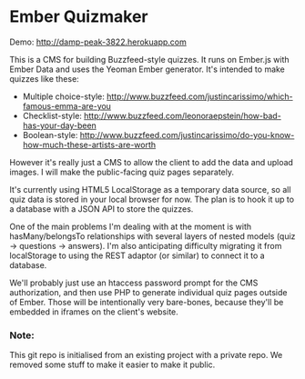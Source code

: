 Ember Quizmaker
==========

Demo: http://damp-peak-3822.herokuapp.com

This is a CMS for building Buzzfeed-style quizzes. It runs on Ember.js with Ember Data and uses the Yeoman Ember generator.
It's intended to make quizzes like these:
* Multiple choice-style: http://www.buzzfeed.com/justincarissimo/which-famous-emma-are-you
* Checklist-style: http://www.buzzfeed.com/leonoraepstein/how-bad-has-your-day-been
* Boolean-style: http://www.buzzfeed.com/justincarissimo/do-you-know-how-much-these-artists-are-worth

However it's really just a CMS to allow the client to add the data and upload images. I will make the public-facing quiz pages separately.

It's currently using HTML5 LocalStorage as a temporary data source, so all quiz data is stored in your local browser for now. The plan is to hook it up to a database with a JSON API to store the quizzes.

One of the main problems I'm dealing with at the moment is with hasMany/belongsTo relationships with several layers of nested models (quiz -> questions -> answers). I'm also anticipating difficulty migrating it from localStorage to using the REST adaptor (or similar) to connect it to a database.

We'll probably just use an htaccess password prompt for the CMS authorization, and then use PHP to generate individual quiz pages outside of Ember. Those will be intentionally very bare-bones, because they'll be embedded in iframes on the client's website.

### Note: ###
This git repo is initialised from an existing project with a private repo. We removed some stuff to make it easier to make it public.